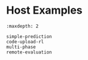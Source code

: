 # Host Examples

```{toctree}
:maxdepth: 2

simple-prediction
code-upload-rl
multi-phase
remote-evaluation